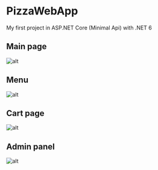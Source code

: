 # PizzaWebApp
My first project in ASP.NET Core (Minimal Api) with .NET 6

## Main page
![alt](https://github.com/Vitalii-Voitovych/PizzaWebApp/blob/master/images/first.jpg)

## Menu
![alt](https://github.com/Vitalii-Voitovych/PizzaWebApp/blob/master/images/menu.jpg)

## Cart page
![alt](https://github.com/Vitalii-Voitovych/PizzaWebApp/blob/master/images/cart.jpg)

## Admin panel
![alt](https://github.com/Vitalii-Voitovych/PizzaWebApp/blob/master/images/admin-panel.jpg)